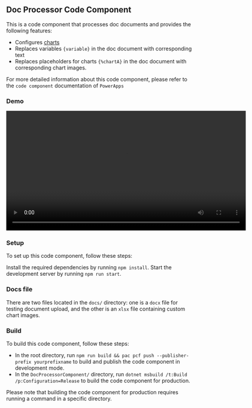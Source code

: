## Doc Processor Code Component
This is a code component that processes doc documents and provides the following features:

- Configures [charts](https://echarts.apache.org/zh/index.html)
- Replaces variables `{variable}` in the doc document with corresponding text
- Replaces placeholders for charts `{%chartA}` in the doc document with corresponding chart images.

For more detailed information about this code component, please refer to the `code component` documentation of `PowerApps`

### Demo
<video width="640" controls>
    <source id="mp4" type="video/mp4" src="./docs/usage_xjZOqnCc.mp4" >
</video>

### Setup
To set up this code component, follow these steps:

Install the required dependencies by running `npm install`.
Start the development server by running `npm run start`.

### Docs file
There are two files located in the `docs/` directory: one is a `docx` file for testing document upload, and the other is an `xlsx` file containing custom chart images.

### Build

To build this code component, follow these steps:

- In the root directory, run `npm run build && pac pcf push --publisher-prefix yourprefixname` to build and publish the code component in development mode.
- In the `DocProcessorComponent/` directory, run `dotnet msbuild /t:Build /p:Configuration=Release` to build the code component for production.
  

Please note that building the code component for production requires running a command in a specific directory.